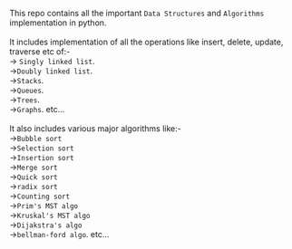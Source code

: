 This repo contains all the important `Data Structures` and `Algorithms` implementation in python.<br><br>
It includes implementation of all the operations like insert, delete, update, traverse etc of:-<br>
-> `Singly linked list`.<br>
->`Doubly linked list`.<br>
->`Stacks`.<br>
->`Queues`.<br>
->`Trees`.<br>
->`Graphs`. etc...<br><br>
It also includes various major algorithms like:-<br>
->`Bubble sort`<br>
->`Selection sort`<br>
->`Insertion sort`<br>
->`Merge sort`<br>
->`Quick sort`<br>
->`radix sort`<br>
->`Counting sort`<br>
->`Prim's MST algo`<br>
->`Kruskal's MST algo`<br>
->`Dijakstra's algo`<br>
->`bellman-ford algo`. etc...<br>

